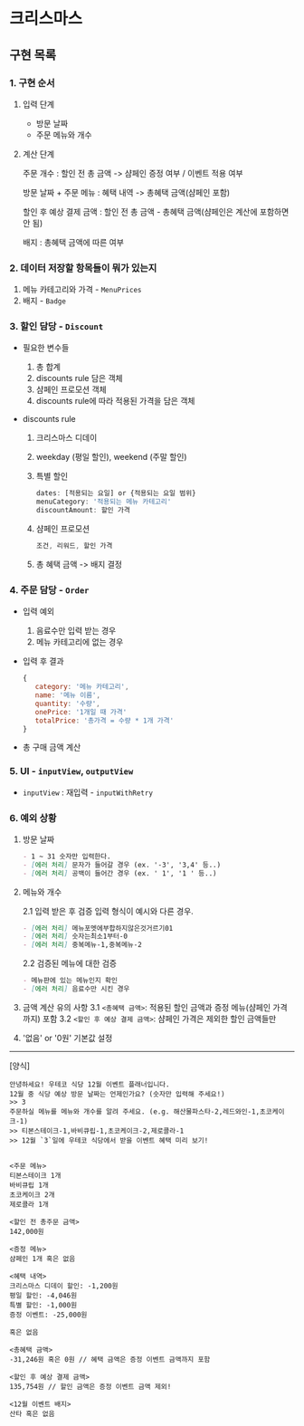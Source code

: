 # 크리스마스

## 구현 목록

### 1. 구현 순서

1. 입력 단계

   - 방문 날짜
   - 주문 메뉴와 개수

2. 계산 단계

   주문 개수
   : 할인 전 총 금액 -> 샴페인 증정 여부 / 이벤트 적용 여부

   방문 날짜 + 주문 메뉴
   : 혜택 내역 -> 총혜택 금액(샴페인 포함)

   할인 후 예상 결제 금액
   : 할인 전 총 금액 - 총혜택 금액(샴페인은 계산에 포함하면 안 됨)

   배지
   : 총혜택 금액에 따른 여부

### 2. 데이터 저장할 항목들이 뭐가 있는지

1. 메뉴 카테고리와 가격 - `MenuPrices`
2. 배지 - `Badge`

### 3. 할인 담당 - `Discount`

- 필요한 변수들

  1.  총 합계
  2.  discounts rule 담은 객체
  3.  샴페인 프로모션 객체
  4.  discounts rule에 따라 적용된 가격을 담은 객체

- discounts rule

  1.  크리스마스 디데이
  2.  weekday (평일 할인), weekend (주말 할인)
  3.  특별 할인

      ```js
      dates: [적용되는 요일] or {적용되는 요일 범위}
      menuCategory: '적용되는 메뉴 카테고리'
      discountAmount: 할인 가격
      ```

  4.  샴페인 프로모션

      ```js
      조건, 리워드, 할인 가격
      ```

  5.  총 혜택 금액 -> 배지 결정

### 4. 주문 담당 - `Order`

- 입력 예외

  1.  음료수만 입력 받는 경우
  2.  메뉴 카테고리에 없는 경우

- 입력 후 결과

  ```js
  {
     category: '메뉴 카테고리',
     name: '메뉴 이름',
     quantity: '수량',
     onePrice: '1개일 때 가격'
     totalPrice: '총가격 = 수량 * 1개 가격'
  }
  ```

- 총 구매 금액 계산

### 5. UI - `inputView`, `outputView`

- `inputView` : 재입력 - `inputWithRetry`

### 6. 예외 상황

1. 방문 날짜

   ```md
   - 1 ~ 31 숫자만 입력한다.
   - [에러 처리] 문자가 들어갈 경우 (ex. '-3', '3,4' 등..)
   - [에러 처리] 공백이 들어간 경우 (ex. ' 1', '1 ' 등..)
   ```

2. 메뉴와 개수

   2.1 입력 받은 후 검증
   입력 형식이 예시와 다른 경우.

   ```md
   - [에러 처리] 메뉴포멧에부합하지않은것거르기01
   - [에러 처리] 숫자는최소1부터-0
   - [에러 처리] 중복메뉴-1,중복메뉴-2
   ```

   2.2 검증된 메뉴에 대한 검증

   ```md
   - 메뉴판에 있는 메뉴인지 확인
   - [에러 처리] 음료수만 시킨 경우
   ```

3. 금액 계산 유의 사항
   3.1 `<총혜택 금액>`: 적용된 할인 금액과 증정 메뉴(샴페인 가격까지) 포함
   3.2 `<할인 후 예상 결제 금액>`: 샴페인 가격은 제외한 할인 금액들만

4. '없음' or '0원' 기본값 설정

---

[양식]

```Js
안녕하세요! 우테코 식당 12월 이벤트 플래너입니다.
12월 중 식당 예상 방문 날짜는 언제인가요? (숫자만 입력해 주세요!)
>> 3
주문하실 메뉴를 메뉴와 개수를 알려 주세요. (e.g. 해산물파스타-2,레드와인-1,초코케이크-1)
>> 티본스테이크-1,바비큐립-1,초코케이크-2,제로콜라-1
>> 12월 `3`일에 우테코 식당에서 받을 이벤트 혜택 미리 보기!


<주문 메뉴>
티본스테이크 1개
바비큐립 1개
초코케이크 2개
제로콜라 1개

<할인 전 총주문 금액>
142,000원

<증정 메뉴>
샴페인 1개 혹은 없음

<혜택 내역>
크리스마스 디데이 할인: -1,200원
평일 할인: -4,046원
특별 할인: -1,000원
증정 이벤트: -25,000원

혹은 없음

<총혜택 금액>
-31,246원 혹은 0원 // 혜택 금액은 증정 이벤트 금액까지 포함

<할인 후 예상 결제 금액>
135,754원 // 할인 금액은 증정 이벤트 금액 제외!

<12월 이벤트 배지>
산타 혹은 없음
```
